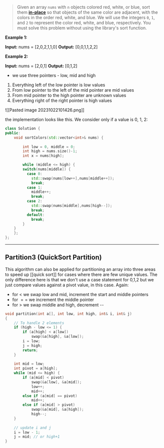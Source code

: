 
> Given an array `nums` with `n` objects colored red, white, or blue, sort them **[in-place](https://en.wikipedia.org/wiki/In-place_algorithm)** so that objects of the same color are adjacent, with the colors in the order red, white, and blue.
>We will use the integers `0`, `1`, and `2` to represent the color red, white, and blue, respectively.
>You must solve this problem without using the library's sort function.

**Example 1:**

**Input:** nums = [2,0,2,1,1,0]
**Output:** [0,0,1,1,2,2]

**Example 2:**

**Input:** nums = [2,0,1]
**Output:** [0,1,2]

- we use three pointers - low, mid and high

1. Everything left of the low pointer is low values
2. From low pointer to the left of the mid pointer are mid values
3. From mid pointer to the high pointer are unknown values
4. Everything right of the right pointer is high values

![[Pasted image 20231022101426.png]]


the implementation looks like this. We consider only if a value is 0, 1, 2:

```c++
class Solution {
public:
    void sortColors(std::vector<int>& nums) {
        
        int low = 0, middle = 0; 
        int high = nums.size()-1;
        int x = nums[high];

        while (middle <= high) {
        switch(nums[middle]) {
          case 0:
            std::swap(nums[low++],nums[middle++]);
            break;
          case 1:
            middle++;
            break;
          case 2:
            std::swap(nums[middle],nums[high--]);
            break;
          default:
            break;
        }     
    }
    };
};
```


---

## Partition3 (QuickSort Partition)

This algorithm can also be applied for partitioning an array into three areas to speed up [[quick sort]] for cases where there are few unique values. The only difference here is that we don't use a case statement for 0,1,2 but we just compare values against a pivot value, in this case. Again:

- for $<$ we swap low and mid, increment the start and middle pointers
- for $==$ we increment the middle pointer 
- for $>$ we swap middle and high, decrement -- 

```c++
void partition(int a[], int low, int high, int& i, int& j)
{
    // To handle 2 elements
    if (high - low <= 1) {
        if (a[high] < a[low])
            swap(&a[high], &a[low]);
        i = low;
        j = high;
        return;
    }
 
    int mid = low;
    int pivot = a[high];
    while (mid <= high) {
        if (a[mid] < pivot)
            swap(&a[low], &a[mid]);
            low++;
            mid++;
        else if (a[mid] == pivot)
            mid++;
        else if (a[mid] > pivot)
            swap(&a[mid], &a[high]);
            high--;
    }
 
    // update i and j
    i = low - 1;
    j = mid; // or high+1
}
```
